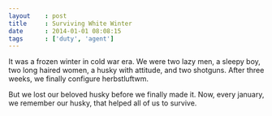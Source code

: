 ```yaml
---
layout    : post
title     : Surviving White Winter
date      : 2014-01-01 08:08:15
tags      : ['duty', 'agent']
---
```


It was a frozen winter in cold war era.
We were two lazy men, a sleepy boy, two long haired women,
a husky with attitude, and two shotguns.
After three weeks, we finally configure herbstluftwm.

But we lost our beloved husky before we finally made it.
Now, every january, we remember our husky,
that helped all of us to survive.
